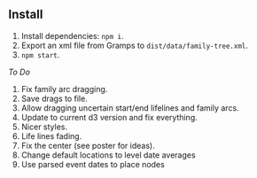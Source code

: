 ## Install

1. Install dependencies: `npm i`.
1. Export an xml file from Gramps to `dist/data/family-tree.xml`.
1. `npm start`.

_To Do_

1. Fix family arc dragging.
1. Save drags to file.
1. Allow dragging uncertain start/end lifelines and family arcs.
1. Update to current d3 version and fix everything.
1. Nicer styles.
1. Life lines fading.
1. Fix the center (see poster for ideas).
1. Change default locations to level date averages
1. Use parsed event dates to place nodes
